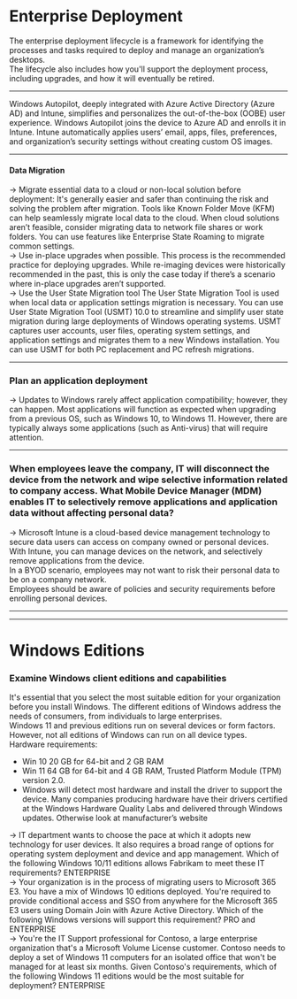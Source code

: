 

# Enterprise Deployment 


The enterprise deployment lifecycle is a framework for identifying the processes and tasks required to deploy and manage an organization’s desktops.
<br/>
The lifecycle also includes how you'll support the deployment process, including upgrades, and how it will eventually be retired.

--------

Windows Autopilot, deeply integrated with Azure Active Directory (Azure AD) and Intune, simplifies and personalizes the out-of-the-box (OOBE) user experience. Windows Autopilot joins the device to Azure AD and enrolls it in Intune. Intune automatically applies users’ email, apps, files, preferences, and organization’s security settings without creating custom OS images.

-----------

#### Data Migration

->   Migrate essential data to a cloud or non-local solution before deployment: It's generally easier and safer than continuing the risk and solving the problem after migration. Tools like Known Folder Move (KFM) can help seamlessly migrate local data to the cloud. When cloud solutions aren’t feasible, consider migrating data to network file shares or work folders. You can use features like Enterprise State Roaming to migrate common settings.
<br/>
->   Use in-place upgrades when possible. This process is the recommended practice for deploying upgrades. While re-imaging devices were historically recommended in the past, this is only the case today if there’s a scenario where in-place upgrades aren’t supported.
<br/>
->   Use the User State Migration tool The User State Migration Tool is used when local data or application settings migration is necessary. You can use User State Migration Tool (USMT) 10.0 to streamline and simplify user state migration during large deployments of Windows operating systems. USMT captures user accounts, user files, operating system settings, and application settings and migrates them to a new Windows installation. You can use USMT for both PC replacement and PC refresh migrations.

-----------------

### Plan an application deployment

-> Updates to Windows rarely affect application compatibility; however, they can happen. Most applications will function as expected when upgrading from a previous OS, such as Windows 10, to Windows 11. However, there are typically always some applications (such as Anti-virus) that will require attention.


-------------------

### When employees leave the company, IT will disconnect the device from the network and wipe selective information related to company access. What Mobile Device Manager (MDM) enables IT to selectively remove applications and application data without affecting personal data? 

-> Microsoft Intune is a cloud-based device management technology to secure data users can access on company owned or personal devices. 
\
With Intune, you can manage devices on the network, and selectively remove applications from the device. 
\
In a BYOD scenario, employees may not want to risk their personal data to be on a company network. 
\
Employees should be aware of policies and security requirements before enrolling personal devices.


-----------------
-----------------

#  Windows Editions  

### Examine Windows client editions and capabilities

It's essential that you select the most suitable edition for your organization before you install Windows. The different editions of Windows address the needs of consumers, from individuals to large enterprises. 
\
Windows 11 and previous editions run on several devices or form factors. However, not all editions of Windows can run on all device types.
\
Hardware requirements:
- Win 10  20 GB for 64-bit and 2 GB RAM
- Win 11  64 GB for 64-bit and 4 GB RAM, Trusted Platform Module (TPM) version 2.0.
- Windows will detect most hardware and install the driver to support the device. Many companies producing hardware have their drivers certified at the Windows Hardware Quality Labs and delivered through Windows updates. Otherwise look at manufacturer’s website

-> IT department wants to choose the pace at which it adopts new technology for user devices. It also requires a broad range of options for operating system deployment and device and app management. Which of the following Windows 10/11 editions allows Fabrikam to meet these IT requirements? ENTERPRISE
\
-> Your organization is in the process of migrating users to Microsoft 365 E3. You have a mix of Windows 10 editions deployed. You're required to provide conditional access and SSO from anywhere for the Microsoft 365 E3 users using Domain Join with Azure Active Directory. Which of the following Windows versions will support this requirement?  PRO and ENTERPRISE
\
-> You're the IT Support professional for Contoso, a large enterprise organization that's a Microsoft Volume License customer. Contoso needs to deploy a set of Windows 11 computers for an isolated office that won't be managed for at least six months. Given Contoso's requirements, which of the following Windows 11 editions would be the most suitable for deployment? ENTERPRISE


